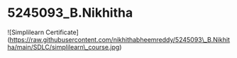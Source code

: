 # 5245093\_B.Nikhitha



!\[Simplilearn Certificate](https://raw.githubusercontent.com/nikhithabheemreddy/5245093\_B.Nikhitha/main/SDLC/simplilearn\_course.jpg)





